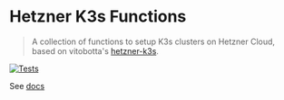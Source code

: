# Hetzner K3s Functions
> A collection of functions to setup K3s clusters on Hetzner Cloud, based on vitobotta's [hetzner-k3s](https://github.com/vitobotta/hetzner-k3s).

[![Tests](https://github.com/axgkl/hk3sf/actions/workflows/tests.yml/badge.svg)](https://github.com/axgkl/hk3sf/actions/workflows/tests.yml)

See [docs](./docs/index.md)
